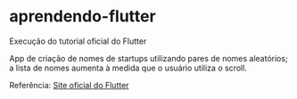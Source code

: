 # aprendendo-flutter
Execução do tutorial oficial do Flutter

App de criação de nomes de startups utilizando pares de nomes aleatórios; a lista de nomes aumenta à medida que o usuário utiliza o scroll.

Referência: <a href="https://flutter.dev/docs/get-started/codelab" target="_blank">Site oficial do Flutter</a>
